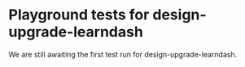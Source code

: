# Playground tests for design-upgrade-learndash
We are still awaiting the first test run for design-upgrade-learndash.
